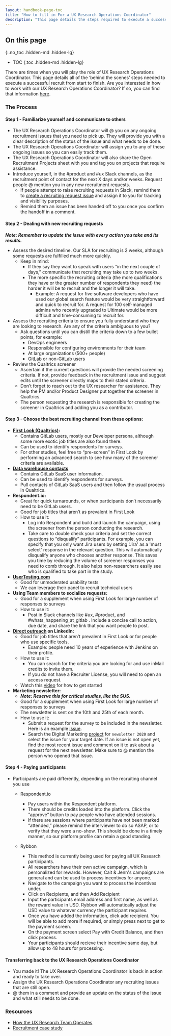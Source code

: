 ```yaml
---
layout: handbook-page-toc
title: "How to fill in For a UX Research Operations Coordinator"
description: "This page details the steps required to execute a successful recruit from start to finish"
---
```


## On this page
{:.no_toc .hidden-md .hidden-lg}

- TOC
{:toc .hidden-md .hidden-lg}

There are times when you will play the role of UX Research Operations Coordinator. This page details all of the ‘behind the scenes’ steps needed to execute a successful recruit from start to finish. Are you interested in how to work with our UX Research Operations Coordinator? If so, you can find that information [here](https://www.google.com/url?q=https://about.gitlab.com/handbook/product/ux/ux-research-training/recruiting-participants/&sa=D&ust=1602108272868000&usg=AFQjCNE8hrspN3s2Uy2MuNSmZvxoAuuvQg).

### The Process

#### Step 1 - Familiarize yourself and communicate to others

* The UX Research Operations Coordinator will @ you on any ongoing recruitment issues that you need to pick up. They will provide you with a clear description of the status of the issue and what needs to be done.
* The UX Research Operations Coordinator will assign you to any of these ongoing issues so you can easily track them.
* The UX Research Operations Coordinator will also share the Open Recruitment Projects sheet with you and tag you on projects that require assistance.
* Introduce yourself, in the #product and #ux Slack channels, as the recruitment point of contact for the next X days and/or weeks. Request people @ mention you in any new recruitment requests.
   * If people attempt to raise recruiting requests in Slack, remind them to [create a recruiting request issue](https://www.google.com/url?q=https://about.gitlab.com/handbook/product/ux/ux-research-training/recruiting-participants/%23open-a-recruitment-request&sa=D&ust=1602108272869000&usg=AFQjCNGYiPHfLjC7psYeSDafJvXBzFRADQ) and assign it to you for tracking and visibility purposes.
   * Remind them an issue has been handed off to you once you confirm the handoff in a comment.

#### Step 2 - Dealing with new recruiting requests

***Note: Remember to update the issue with every action you take and its results.***

* Assess the desired timeline. Our SLA for recruiting is 2 weeks, although some requests are fulfilled much more quickly.
   * Keep in mind:
     * If they say they want to speak with users “in the next couple of days,” communicate that recruiting may take up to two weeks.
     * The more specific the recruiting criteria (the more qualifications they have or the greater number of respondents they need) the harder it will be to recruit and the longer it will take.
       * Example: A request for five software developers who have used our global search feature would be very straightforward and quick to recruit for. A request for 100 self-managed admins who recently upgraded to Ultimate would be more difficult and time-consuming to recruit for.
* Assess the recruiting criteria to ensure you fully understand who they are looking to research. Are any of the criteria ambiguous to you?
    * Ask questions until you can distill the criteria down to a few bullet points, for example:
      * DevOps engineers
      * Responsible for configuring environments for their team
      * At large organizations (500+ people)
      * GitLab or non-GitLab users
* Review the Qualtrics screener
   * Ascertain if the current questions will provide the needed screening criteria. If not, provide feedback in the recruitment issue and suggest edits until the screener directly maps to their stated criteria.
   * Don’t forget to reach out to the UX researcher for assistance. They help the PM and/or Product Designer put together the screener in Qualtrics.
   * The person requesting the research is responsible for creating the screener in Qualtrics and adding you as a contributor.

#### Step 3 - Choose the best recruiting channel from these options:
* **[First Look (Qualtrics)](https://about.gitlab.com/handbook/product/ux/qualtrics/#distributing-a-survey-to-gitlab-first-look):**
   * Contains GitLab users, mostly our Developer persona, although some more exotic job titles are also found there.
   * Can be used to identify respondents for surveys.
   * For other studies, feel free to “pre-screen” in First Look by performing an advanced search to see how many of the screener criteria are available.
* **[Data warehouse contacts](https://about.gitlab.com/handbook/product/ux/ux-research-training/recruiting-participants/#finding-gitlabcom-users-in-the-data-warehouse)**
   * Contains GitLab SaaS user information.
   * Can be used to identify respondents for surveys.
   * Pull contacts of GitLab SaaS users and then follow the usual process in Qualtrics.
* **Respondent.io:**
  * Great for quick turnarounds, or when participants don’t necessarily need to be GitLab users.
  * Good for job titles that aren’t as prevalent in First Look
  * How to use it:
    * Log into Respondent and build and launch the campaign, using the screener from the person conducting the research.
    * Take care to double check your criteria and set the correct questions to “disqualify” participants. For example, you can specify that you only want Jira users by setting 'Jira' as a 'must select' response in the relevant question. This will automatically disqualify anyone who chooses another response. This saves you time by reducing the volume of screener responses you need to comb through. It also helps non-researchers easily see who is qualified to take part in the study.
* **[UserTesting.com](https://about.gitlab.com/handbook/product/ux/ux-research-training/unmoderated-testing/)**
   * Good for unmoderated usability tests
   * We can leverage their panel to recruit technical users
* **Using Team members to socialize requests:**
   * Good for a supplement when using First Look for large number of responses to surveys
   * How to use it:
     * Post in Slack channels like #ux, #product, and #whats_happening_at_gitlab . Include a concise call to action, due date, and share the link that you want people to post.
* **[Direct outreach](https://www.youtube.com/watch?v=rc2IX1e2sQ8&feature=youtu.be) on LinkedIn:**
   * Good for job titles that aren’t prevalent in First Look or for people who use specific tools.
      * Example: people need 10 years of experience with Jenkins on their profile.
   * How to use it:
      * You can search for the criteria you are looking for and use inMail credits to invite them.
      * If you do not have a Recruiter License, you will need to open an access request.
   * Watch this [video](https://youtu.be/rc2IX1e2sQ8) for how to get started
* **Marketing newsletter:**
   * ***Note: Reserve this for critical studies, like the SUS.***
   * Good for a supplement when using First Look for large number of responses to surveys
   * The newsletter is sent on the 10th and 25th of each month.
   * How to use it:
     * Submit a request for the survey to be included in the newsletter. Here is an example [issue](https://gitlab.com/gitlab-com/marketing/digital-marketing-programs/-/issues/4087).
     * Search the Digital Marketing [project](https://gitlab.com/gitlab-com/marketing/digital-marketing-programs/-/issues) for `newsletter 2020` and select the issue for your target date. If an issue is not open yet, find the most recent issue and comment on it to ask about a request for the next newsletter. Make sure to @ mention the person who opened that issue.


#### Step 4 - Paying participants

* Participants are paid differently, depending on the recruiting channel you use
   * Respondent.io
     * Pay users within the Respondent platform.
     * There should be credits loaded into the platform. Click the “approve” button to pay people who have attended sessions.
     * If there are sessions where participants have not been marked “attended,” please remind the interviewer to do so ASAP, or to verify that they were a no-show. This should be done in a timely manner, so our platform profile can retain a good standing.
   
   * Rybbon
     * This method is currently being used for paying all UX Research participants.
     * All researchers have their own active campaign, which is personalized for rewards. However, Cait & Jenn's campaigns are general and can be used to process incentives for anyone.
     * Navigate to the campaign you want to process the incentives under.
     * Click on Recipients, and then Add Recipient
     * Input the participants email address and first name, as well as the reward value in USD. Rybbon will automatically adjust the USD value to whatever currency the participant requires.
     * Once you have added the information, click add recipient. You will be able to add more if required, or simply press next to get to the payment screen.
     * On the payment screen select Pay with Credit Balance, and then click process.
     * Your participants should recieve their incentive same day, but allow up to 48 hours for processing.

   

#### Transferring back to the UX Research Operations Coordinator
* You made it! The UX Research Operations Coordinator is back in action and ready to take over.
* Assign the UX Research Operations Coordinator any recruiting issues that are still open.
* @ them in a comment and provide an update on the status of the issue and what still needs to be done.


### Resources
* [How the UX Research Team Operates](/handbook/product/ux/ux-research-training/how-uxr-team-operates/)
* [Recruitment case study](/handbook/product/ux/ux-research-training/recruiting-participants/#recruitment-case-study)
